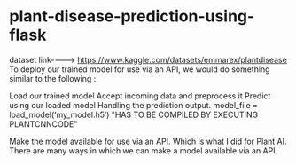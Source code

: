 # plant-disease-prediction-using-flask


dataset link----> https://www.kaggle.com/datasets/emmarex/plantdisease
To deploy our trained model for use via an API, we would do something similar to the following :

Load our trained model
Accept incoming data and preprocess it
Predict using our loaded model
Handling the prediction output.
  model_file = load_model(‘my_model.h5’)      "HAS TO BE COMPILED BY EXECUTING PLANTCNNCODE"

Make the model available for use via an API. Which is what I did for Plant AI. There are many ways in which we can make a model available via an API.


